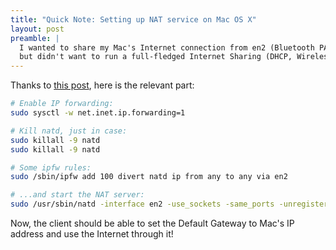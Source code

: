 ```yaml
---
title: "Quick Note: Setting up NAT service on Mac OS X"
layout: post
preamble: |
  I wanted to share my Mac's Internet connection from en2 (Bluetooth PAN) to en1 (Wi-Fi),
  but didn't want to run a full-fledged Internet Sharing (DHCP, Wireless Access Point, ...).
---
```


Thanks to [this post](http://blog.netnerds.net/2012/07/os-x-how-to-setup-nat-on-lion-and-mountain-lion/),
here is the relevant part:

```bash
# Enable IP forwarding:
sudo sysctl -w net.inet.ip.forwarding=1

# Kill natd, just in case:
sudo killall -9 natd
sudo killall -9 natd

# Some ipfw rules:
sudo /sbin/ipfw add 100 divert natd ip from any to any via en2

# ...and start the NAT server:
sudo /usr/sbin/natd -interface en2 -use_sockets -same_ports -unregistered_only -dynamic -clamp_mss -enable_natportmap -natportmap_interface en1
```

Now,
the client should be able to set the Default Gateway to Mac's IP address and use the Internet through it!


